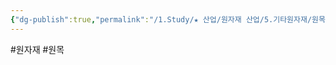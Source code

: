 ```yaml
---
{"dg-publish":true,"permalink":"/1.Study/★ 산업/원자재 산업/5.기타원자재/원목/","created":"2023-05-31T16:15:53.703+09:00","updated":"2025-06-26T15:42:41.307+09:00"}
---
```


#원자재 #원목 